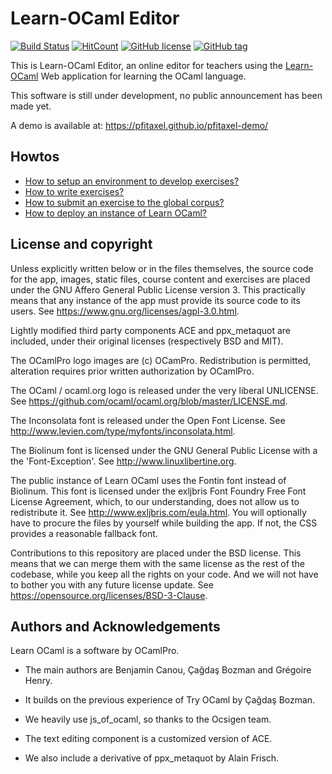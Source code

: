 Learn-OCaml Editor
==================

[![Build Status](https://travis-ci.com/pfitaxel/learn-ocaml-editor.svg?branch=develop)](https://travis-ci.com/pfitaxel/learn-ocaml-editor)
[![HitCount](http://hits.dwyl.io/pfitaxel/learn-ocaml-editor.svg)](http://hits.dwyl.io/pfitaxel/learn-ocaml-editor)
[![GitHub license](https://img.shields.io/github/license/pfitaxel/learn-ocaml-editor.svg)](https://github.com/pfitaxel/learn-ocaml-editor/blob/master/LICENSE)
[![GitHub tag](https://img.shields.io/github/tag/pfitaxel/learn-ocaml-editor.svg)](https://GitHub.com/pfitaxel/learn-ocaml-editor/tags/)

This is Learn-OCaml Editor, an online editor for teachers using the
[Learn-OCaml](https://github.com/ocaml-sf/learn-ocaml) Web application
for learning the OCaml language.

This software is still under development, no public announcement has been made yet.

A demo is available at: <https://pfitaxel.github.io/pfitaxel-demo/>

Howtos
------

* [How to setup an environment to develop exercises?](https://github.com/ocaml-sf/learn-ocaml/blob/master/docs/howto-setup-exercise-development-environment.md)
* [How to write exercises?](https://github.com/ocaml-sf/learn-ocaml/blob/master/docs/howto-write-exercises.md)
* [How to submit an exercise to the global corpus?](https://github.com/ocaml-sf/learn-ocaml/blob/master/docs/howto-submit-an-exercise.md)
* [How to deploy an instance of Learn OCaml?](https://github.com/ocaml-sf/learn-ocaml/blob/master/docs/howto-deploy-a-learn-ocaml-instance.md)

License and copyright
---------------------

Unless explicitly written below or in the files themselves, the source
code for the app, images, static files, course content and exercises
are placed under the GNU Affero General Public License version 3. This
practically means that any instance of the app must provide its source
code to its users.  See <https://www.gnu.org/licenses/agpl-3.0.html>.

Lightly modified third party components ACE and ppx_metaquot are
included, under their original licenses (respectively BSD and MIT).

The OCamlPro logo images are (c) OCamPro. Redistribution is permitted,
alteration requires prior written authorization by OCamlPro.

The OCaml / ocaml.org logo is released under the very liberal UNLICENSE.
See <https://github.com/ocaml/ocaml.org/blob/master/LICENSE.md>.

The Inconsolata font is released under the Open Font License.
See <http://www.levien.com/type/myfonts/inconsolata.html>.

The Biolinum font is licensed under the GNU General Public License with
a the 'Font-Exception'.
See <http://www.linuxlibertine.org>.

The public instance of Learn OCaml uses the Fontin font instead of
Biolinum. This font is licensed under the exljbris Font Foundry Free
Font License Agreement, which, to our understanding, does not allow us
to redistribute it. See <http://www.exljbris.com/eula.html>. You will
optionally have to procure the files by yourself while building the
app. If not, the CSS provides a reasonable fallback font.

Contributions to this repository are placed under the BSD
license. This means that we can merge them with the same license as
the rest of the codebase, while you keep all the rights on your code.
And we will not have to bother you with any future license update.
See <https://opensource.org/licenses/BSD-3-Clause>.

Authors and Acknowledgements
----------------------------

Learn OCaml is a software by OCamlPro.

 * The main authors are Benjamin Canou, Çağdaş Bozman and Grégoire Henry.

 * It builds on the previous experience of Try OCaml by Çağdaş Bozman.

 * We heavily use js_of_ocaml, so thanks to the Ocsigen team.

 * The text editing component is a customized version of ACE.

 * We also include a derivative of ppx_metaquot by Alain Frisch.
